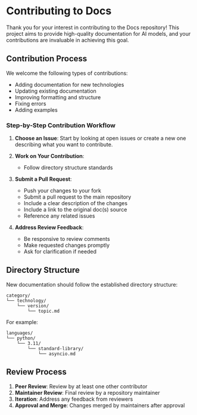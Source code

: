 # Contributing to Docs

Thank you for your interest in contributing to the Docs repository! This project aims to provide high-quality documentation for AI models, and your contributions are invaluable in achieving this goal.

## Contribution Process

We welcome the following types of contributions:
- Adding documentation for new technologies
- Updating existing documentation
- Improving formatting and structure
- Fixing errors
- Adding examples

### Step-by-Step Contribution Workflow

1. **Choose an Issue**: Start by looking at open issues or create a new one describing what you want to contribute.
   
2. **Work on Your Contribution**:
   - Follow directory structure standards

3. **Submit a Pull Request**:
   - Push your changes to your fork
   - Submit a pull request to the main repository
   - Include a clear description of the changes
   - Include a link to the original doc(s) source
   - Reference any related issues

4. **Address Review Feedback**:
   - Be responsive to review comments
   - Make requested changes promptly
   - Ask for clarification if needed

## Directory Structure

New documentation should follow the established directory structure:
```
category/
└── technology/
    └── version/
        └── topic.md
```

For example:
```
languages/
└── python/
    └── 3.11/
        └── standard-library/
            └── asyncio.md
```

## Review Process

1. **Peer Review**: Review by at least one other contributor
2. **Maintainer Review**: Final review by a repository maintainer
3. **Iteration**: Address any feedback from reviewers
4. **Approval and Merge**: Changes merged by maintainers after approval

